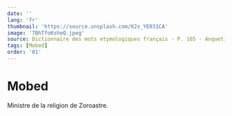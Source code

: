 ```yaml
---
date: ''
lang: 'fr'
thumbnail: 'https://source.unsplash.com/K2s_YE031CA'
image: '7BhTfoKsheQ.jpeg'
source: Dictionnaire des mots etymologiques français - P. 165 - Anquetil du Perron
tags: [Mobed]
order: '01'
---
```


# Mobed

Ministre de la religion de Zoroastre.
